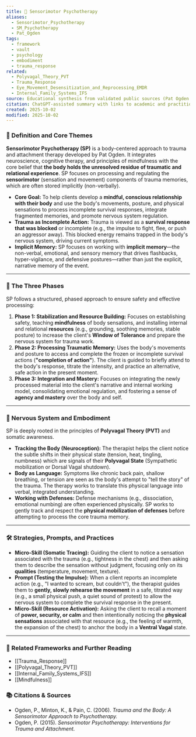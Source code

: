 ```yaml
---
title: 🧘 Sensorimotor Psychotherapy
aliases:
  - Sensorimotor_Psychotherapy
  - SM_Psychotherapy
  - Pat_Ogden
tags:
  - framework
  - vault
  - psychology
  - embodiment
  - trauma_response
related:
  - Polyvagal_Theory_PVT
  - Trauma_Response
  - Eye_Movement_Desensitization_and_Reprocessing_EMDR
  - Internal_Family_Systems_IFS
source: Educational synthesis from validated public sources (Pat Ogden's model)
citation: ChatGPT-assisted summary with links to academic and practitioner materials
created: 2025-10-02
modified: 2025-10-02
---
```

### 🧩 Definition and Core Themes

**Sensorimotor Psychotherapy (SP)** is a body-centered approach to trauma and attachment therapy developed by Pat Ogden. It integrates neuroscience, cognitive therapy, and principles of mindfulness with the core belief that **the body holds the unresolved residue of traumatic and relational experience**. SP focuses on processing and regulating the **sensorimotor** (sensation and movement) components of trauma memories, which are often stored implicitly (non-verbally).

-   **Core Goal:** To help clients develop a **mindful, conscious relationship with their body** and use the body's movements, posture, and physical sensations to process incomplete survival responses, integrate fragmented memories, and promote nervous system regulation.
-   **Trauma as Incomplete Action:** Trauma is viewed as a **survival response that was blocked** or incomplete (e.g., the impulse to fight, flee, or push an aggressor away). This blocked energy remains trapped in the body's nervous system, driving current symptoms.
-   **Implicit Memory:** SP focuses on working with **implicit memory**—the non-verbal, emotional, and sensory memory that drives flashbacks, hyper-vigilance, and defensive postures—rather than just the explicit, narrative memory of the event.

---

### 🌿 The Three Phases

SP follows a structured, phased approach to ensure safety and effective processing:

1.  **Phase 1: Stabilization and Resource Building:** Focuses on establishing safety, teaching **mindfulness** of body sensations, and installing internal and relational **resources** (e.g., grounding, soothing memories, stable posture) to increase the client's **Window of Tolerance** and prepare the nervous system for trauma work.
2.  **Phase 2: Processing Traumatic Memory:** Uses the body's movements and posture to access and complete the frozen or incomplete survival actions (**"completion of action"**). The client is guided to briefly attend to the body's response, titrate the intensity, and practice an alternative, safe action in the present moment.
3.  **Phase 3: Integration and Mastery:** Focuses on integrating the newly processed material into the client's narrative and internal working model, consolidating emotional regulation, and fostering a sense of **agency and mastery** over the body and self.

---

### 🧠 Nervous System and Embodiment

SP is deeply rooted in the principles of **Polyvagal Theory (PVT)** and somatic awareness.

-   **Tracking the Body (Neuroception):** The therapist helps the client notice the subtle shifts in their physical state (tension, heat, tingling, numbness) which are signals of their **Polyvagal State** (Sympathetic mobilization or Dorsal Vagal shutdown).
-   **Body as Language:** Symptoms like chronic back pain, shallow breathing, or tension are seen as the body's attempt to "tell the story" of the trauma. The therapy works to translate this physical language into verbal, integrated understanding.
-   **Working with Defenses:** Defense mechanisms (e.g., dissociation, emotional numbing) are often experienced physically. SP works to gently track and respect the **physical mobilization of defenses** before attempting to process the core trauma memory.

---

### 🛠️ Strategies, Prompts, and Practices

-   **Micro-Skill (Somatic Tracing):** Guiding the client to notice a sensation associated with the trauma (e.g., tightness in the chest) and then asking them to describe the sensation without judgment, focusing only on its **qualities** (temperature, movement, texture).
-   **Prompt (Testing the Impulse):** When a client reports an incomplete action (e.g., "I wanted to scream, but couldn't"), the therapist guides them to **gently, slowly rehearse the movement** in a safe, titrated way (e.g., a small physical push, a quiet sound of protest) to allow the nervous system to complete the survival response in the present.
-   **Micro-Skill (Resource Activation):** Asking the client to recall a moment of **power, security, or calm** and then intentionally noticing the **physical sensations** associated with that resource (e.g., the feeling of warmth, the expansion of the chest) to anchor the body in a **Ventral Vagal** state.

---

### 🔗 Related Frameworks and Further Reading

-   [[Trauma_Response]]
-   [[Polyvagal_Theory_PVT]]
-   [[Internal_Family_Systems_IFS]]
-   [[Mindfulness]]

### 📚 Citations & Sources

-   Ogden, P., Minton, K., & Pain, C. (2006). *Trauma and the Body: A Sensorimotor Approach to Psychotherapy.*
-   Ogden, P. (2015). *Sensorimotor Psychotherapy: Interventions for Trauma and Attachment.*